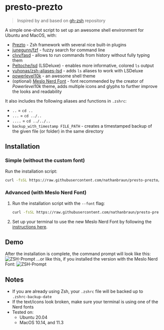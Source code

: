 # presto-prezto

> Inspired by and based on [gh-zsh](https://github.com/gustavohellwig/gh-zsh) repository

A simple one-shot script to set up an awesome shell environment for Ubuntu and MacOS, with:
* [Prezto](https://github.com/sorin-ionescu/prezto) - Zsh framework with several nice built-in plugins
* [junegunn/fzf](https://github.com/junegunn/fzf) - fuzzy search for command line
* [clvv/fasd](https://github.com/clvv/fasd) - allows to run commands from history without fully typing them
* [Peltoche/lsd](https://github.com/Peltoche/lsd) (LSDeluxe) - enables more informative, colored `ls` output
* [yuhonas/zsh-aliases-lsd](https://github.com/yuhonas/zsh-aliases-lsd) - adds `ls` aliases to work with LSDeluxe
* [powerlevel10k](https://github.com/romkatv/powerlevel10k) - an awesome shell theme
* (optional) [Meslo Nerd Font](https://github.com/romkatv/powerlevel10k#meslo-nerd-font-patched-for-powerlevel10k) - font recommended by the creator of _Powerlevel10k_ theme, adds multiple icons and glyphs to further improve the looks and readability

It also includes the following aliases and functions in `.zshrc`:
* `..` = `cd ..`
* `...` = `cd ../..`
* `....` = `cd ../../..`
* `backup_with_timestamp FILE_PATH` - creates a timestamped backup of the given file (or folder) in the same directory



## Installation

### Simple (without the custom font)

Run the installation script:
``` bash
curl -fsSL https://raw.githubusercontent.com/nathanbraun/presto-prezto/main/presto-prezto.sh | bash
```

### Advanced (with Meslo Nerd Font)

1. Run the installation script with the `--font` flag:
   ``` bash
   curl -fsSL https://raw.githubusercontent.com/nathanbraun/presto-prezto/main/presto-prezto.sh | bash -s -- --font
   ```
2. Set up your terminal to use the new Meslo Nerd Font by following the [instructions here](https://github.com/romkatv/powerlevel10k#meslo-nerd-font-patched-for-powerlevel10k).



## Demo

After the installation is complete, the command prompt will look like this:
![ZSH-Prompt](./look.png)
...or like this, if you installed the version with the Meslo Nerd Font:
![ZSH-Prompt](./look-with-nerd-font.png)



## Notes
* If you are already using Zsh, your `.zshrc` file will be backed up to `.zshrc-backup-date`
* If the text/icons look broken, make sure your terminal is using one of the Nerd fonts
* Tested on:
  * Ubuntu 20.04
  * MacOS 10.14, and 11.3
